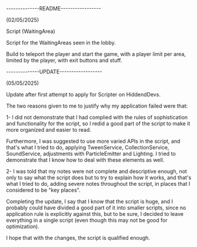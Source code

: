 --------------README-----------------

(02/05/2025)

Script (WaitingArea)

Script for the WaitingAreas seen in the lobby.

Build to teleport the player and start the game, with a player limit per area, limited by the player, with exit buttons and stuff.

--------------UPDATE------------------

(05/05/2025)

Update after first attempt to apply for Scripter on HiddendDevs.

The two reasons given to me to justify why my application failed were that:

1- I did not demonstrate that I had complied with the rules of sophistication and functionality for the script, so I redid a good part of the script to make it more organized and easier to read. 

Furthermore, I was suggested to use more varied APIs in the script, and that's what I tried to do, applying TweenService, CollectionService, SoundService, adjustments with ParticleEmitter and Lighting. I tried to demonstrate that I know how to deal with these elements as well.

2- I was told that my notes were not complete and descriptive enough, not only to say what the script does but to try to explain how it works, and that's what I tried to do, adding severe notes throughout the script, in places that I considered to be "key places".

Completing the update, I say that I know that the script is huge, and I probably could have divided a good part of it into smaller scripts, since no application rule is explicitly against this, but to be sure, I decided to leave everything in a single script (even though this may not be good for optimization).

I hope that with the changes, the script is qualified enough.

